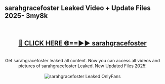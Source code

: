 <h2>sarahgracefoster Leaked Video + Update Files 2025- 3my8k</h2>
<br>
<div align="center">
<h2><a href="https://libra.edu.pl?sarahgracefoster" rel="nofollow">🔴 CLICK HERE 🌐==►► sarahgracefoster</a></h2>
<br>
Get sarahgracefoster leaked all content. Now you can access all videos and pictures of sarahgracefoster Leaked. New Updated Files 2025!
<br>
<br>
<a href="https://libra.edu.pl?sarahgracefoster" rel="nofollow" data-target="animated-image.originalLink"><img src="https://i.ibb.co.com/WyWwxjT/player-gif2.gif" alt="sarahgracefoster Leaked OnlyFans" style="max-width: 100%; display: inline-block;" data-target="animated-image.originalImage"></a>
</div>
<br>